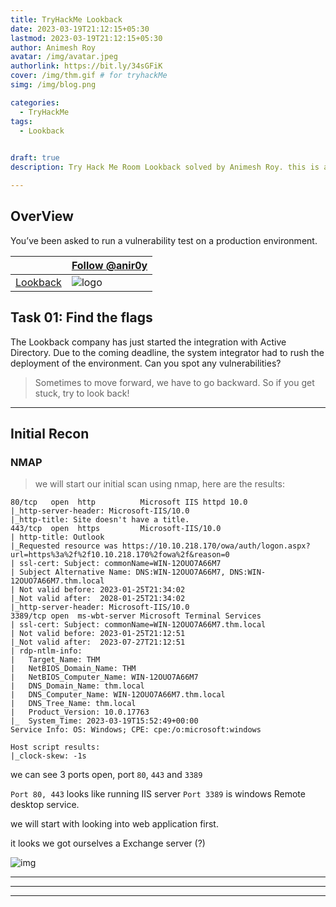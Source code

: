 ```yaml
---
title: TryHackMe Lookback
date: 2023-03-19T21:12:15+05:30
lastmod: 2023-03-19T21:12:15+05:30
author: Animesh Roy
avatar: /img/avatar.jpeg
authorlink: https://bit.ly/34sGFiK
cover: /img/thm.gif # for tryhackMe
simg: /img/blog.png

categories:
  - TryHackMe
tags:
  - Lookback
 

draft: true
description: Try Hack Me Room Lookback solved by Animesh Roy. this is a walkthough. read more...

---
```


## OverView

You’ve been asked to run a vulnerability test on a production environment.

| <script src="https://tryhackme.com/badge/434937"></script>| <a class="twitter-follow-button" href="https://twitter.com/anir0y" data-size="large"> Follow @anir0y<a>|
|---|---|
|[Lookback](https://tryhackme.com/room/lookback) |![logo](https://tryhackme-images.s3.amazonaws.com/room-icons/d8877bf37d4015f1b78d243078dece09.png)|



## Task 01:  Find the flags

The Lookback company has just started the integration with Active Directory. Due to the coming deadline, the system integrator had to rush the deployment of the environment. Can you spot any vulnerabilities?


> Sometimes to move forward, we have to go backward.
> So if you get stuck, try to look back!

--- 

## Initial Recon

### NMAP 

> we will start our initial scan using nmap, here are the results: 

```nmap
80/tcp   open  http          Microsoft IIS httpd 10.0
|_http-server-header: Microsoft-IIS/10.0
|_http-title: Site doesn't have a title.
443/tcp  open  https         Microsoft-IIS/10.0
| http-title: Outlook
|_Requested resource was https://10.10.218.170/owa/auth/logon.aspx?url=https%3a%2f%2f10.10.218.170%2fowa%2f&reason=0
| ssl-cert: Subject: commonName=WIN-12OUO7A66M7
| Subject Alternative Name: DNS:WIN-12OUO7A66M7, DNS:WIN-12OUO7A66M7.thm.local
| Not valid before: 2023-01-25T21:34:02
|_Not valid after:  2028-01-25T21:34:02
|_http-server-header: Microsoft-IIS/10.0
3389/tcp open  ms-wbt-server Microsoft Terminal Services
| ssl-cert: Subject: commonName=WIN-12OUO7A66M7.thm.local
| Not valid before: 2023-01-25T21:12:51
|_Not valid after:  2023-07-27T21:12:51
| rdp-ntlm-info:
|   Target_Name: THM
|   NetBIOS_Domain_Name: THM
|   NetBIOS_Computer_Name: WIN-12OUO7A66M7
|   DNS_Domain_Name: thm.local
|   DNS_Computer_Name: WIN-12OUO7A66M7.thm.local
|   DNS_Tree_Name: thm.local
|   Product_Version: 10.0.17763
|_  System_Time: 2023-03-19T15:52:49+00:00
Service Info: OS: Windows; CPE: cpe:/o:microsoft:windows

Host script results:
|_clock-skew: -1s 
```

we can see 3 ports open, port `80`, `443` and `3389` 

`Port 80, 443` looks like running IIS server 
`Port 3389` is windows Remote desktop service. 

we will start with looking into web application first. 

it looks we got ourselves a Exchange server (?)

![img](https://i.imgur.com/LIvFDtz.png)



---
<!-- Google Ads -->
<script async src="https://pagead2.googlesyndication.com/pagead/js/adsbygoogle.js"></script>
<ins class="adsbygoogle"
     style="display:block; text-align:center;"
     data-ad-layout="in-article"
     data-ad-format="fluid"
     data-ad-client="ca-pub-3526678290068011"
     data-ad-slot="7160066188"></ins>
<script>
     (adsbygoogle = window.adsbygoogle || []).push({});
</script>
<!-- END -->

---



---
<!-- Google Ads -->

<script async src="https://pagead2.googlesyndication.com/pagead/js/adsbygoogle.js"></script>
<ins class="adsbygoogle"
     style="display:block; text-align:center;"
     data-ad-layout="in-article"
     data-ad-format="fluid"
     data-ad-client="ca-pub-3526678290068011"
     data-ad-slot="7160066188"></ins>
<script>
     (adsbygoogle = window.adsbygoogle || []).push({});
</script>
<!-- END -->


<script data-name="BMC-Widget" data-cfasync="false" src="https://cdnjs.buymeacoffee.com/1.0.0/widget.prod.min.js" data-id="anir0y" data-description="Support me on Buy me a coffee!" data-message="" data-color="#5F7FFF" data-position="Right" data-x_margin="18" data-y_margin="18"></script>

<!-- EOF -->

